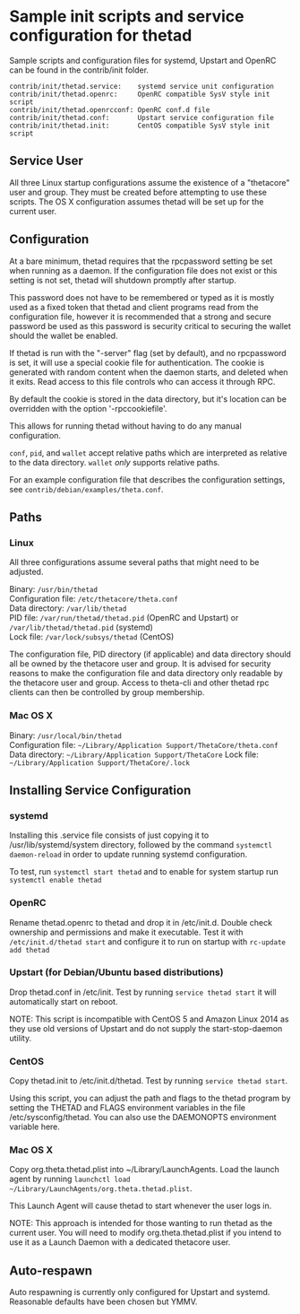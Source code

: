 Sample init scripts and service configuration for thetad
==========================================================

Sample scripts and configuration files for systemd, Upstart and OpenRC
can be found in the contrib/init folder.

    contrib/init/thetad.service:    systemd service unit configuration
    contrib/init/thetad.openrc:     OpenRC compatible SysV style init script
    contrib/init/thetad.openrcconf: OpenRC conf.d file
    contrib/init/thetad.conf:       Upstart service configuration file
    contrib/init/thetad.init:       CentOS compatible SysV style init script

Service User
---------------------------------

All three Linux startup configurations assume the existence of a "thetacore" user
and group.  They must be created before attempting to use these scripts.
The OS X configuration assumes thetad will be set up for the current user.

Configuration
---------------------------------

At a bare minimum, thetad requires that the rpcpassword setting be set
when running as a daemon.  If the configuration file does not exist or this
setting is not set, thetad will shutdown promptly after startup.

This password does not have to be remembered or typed as it is mostly used
as a fixed token that thetad and client programs read from the configuration
file, however it is recommended that a strong and secure password be used
as this password is security critical to securing the wallet should the
wallet be enabled.

If thetad is run with the "-server" flag (set by default), and no rpcpassword is set,
it will use a special cookie file for authentication. The cookie is generated with random
content when the daemon starts, and deleted when it exits. Read access to this file
controls who can access it through RPC.

By default the cookie is stored in the data directory, but it's location can be overridden
with the option '-rpccookiefile'.

This allows for running thetad without having to do any manual configuration.

`conf`, `pid`, and `wallet` accept relative paths which are interpreted as
relative to the data directory. `wallet` *only* supports relative paths.

For an example configuration file that describes the configuration settings,
see `contrib/debian/examples/theta.conf`.

Paths
---------------------------------

### Linux

All three configurations assume several paths that might need to be adjusted.

Binary:              `/usr/bin/thetad`  
Configuration file:  `/etc/thetacore/theta.conf`  
Data directory:      `/var/lib/thetad`  
PID file:            `/var/run/thetad/thetad.pid` (OpenRC and Upstart) or `/var/lib/thetad/thetad.pid` (systemd)  
Lock file:           `/var/lock/subsys/thetad` (CentOS)  

The configuration file, PID directory (if applicable) and data directory
should all be owned by the thetacore user and group.  It is advised for security
reasons to make the configuration file and data directory only readable by the
thetacore user and group.  Access to theta-cli and other thetad rpc clients
can then be controlled by group membership.

### Mac OS X

Binary:              `/usr/local/bin/thetad`  
Configuration file:  `~/Library/Application Support/ThetaCore/theta.conf`  
Data directory:      `~/Library/Application Support/ThetaCore`
Lock file:           `~/Library/Application Support/ThetaCore/.lock`

Installing Service Configuration
-----------------------------------

### systemd

Installing this .service file consists of just copying it to
/usr/lib/systemd/system directory, followed by the command
`systemctl daemon-reload` in order to update running systemd configuration.

To test, run `systemctl start thetad` and to enable for system startup run
`systemctl enable thetad`

### OpenRC

Rename thetad.openrc to thetad and drop it in /etc/init.d.  Double
check ownership and permissions and make it executable.  Test it with
`/etc/init.d/thetad start` and configure it to run on startup with
`rc-update add thetad`

### Upstart (for Debian/Ubuntu based distributions)

Drop thetad.conf in /etc/init.  Test by running `service thetad start`
it will automatically start on reboot.

NOTE: This script is incompatible with CentOS 5 and Amazon Linux 2014 as they
use old versions of Upstart and do not supply the start-stop-daemon utility.

### CentOS

Copy thetad.init to /etc/init.d/thetad. Test by running `service thetad start`.

Using this script, you can adjust the path and flags to the thetad program by
setting the THETAD and FLAGS environment variables in the file
/etc/sysconfig/thetad. You can also use the DAEMONOPTS environment variable here.

### Mac OS X

Copy org.theta.thetad.plist into ~/Library/LaunchAgents. Load the launch agent by
running `launchctl load ~/Library/LaunchAgents/org.theta.thetad.plist`.

This Launch Agent will cause thetad to start whenever the user logs in.

NOTE: This approach is intended for those wanting to run thetad as the current user.
You will need to modify org.theta.thetad.plist if you intend to use it as a
Launch Daemon with a dedicated thetacore user.

Auto-respawn
-----------------------------------

Auto respawning is currently only configured for Upstart and systemd.
Reasonable defaults have been chosen but YMMV.
